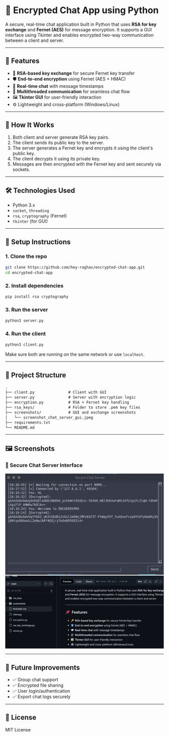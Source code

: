 # 🔐 Encrypted Chat App using Python

A secure, real-time chat application built in Python that uses **RSA for key exchange** and **Fernet (AES)** for message encryption. It supports a GUI interface using Tkinter and enables encrypted two-way communication between a client and server.

---

## 📌 Features

- 🔑 **RSA-based key exchange** for secure Fernet key transfer  
- 🛡️ **End-to-end encryption** using Fernet (AES + HMAC)  
- 💬 **Real-time chat** with message timestamps  
- 🧵 **Multithreaded communication** for seamless chat flow  
- 🖼️ **Tkinter GUI** for user-friendly interaction  
- ⚙️ Lightweight and cross-platform (Windows/Linux)

---

## 🧠 How It Works

1. Both client and server generate RSA key pairs.
2. The client sends its public key to the server.
3. The server generates a Fernet key and encrypts it using the client's public key.
4. The client decrypts it using its private key.
5. Messages are then encrypted with the Fernet key and sent securely via sockets.

---

## 🛠️ Technologies Used

- Python 3.x  
- `socket`, `threading`  
- `rsa`, `cryptography` (Fernet)  
- `tkinter` (for GUI)

---

## 🧪 Setup Instructions

### 1. Clone the repo

```bash
git clone https://github.com/hey-raghav/encrypted-chat-app.git
cd encrypted-chat-app
```

### 2. Install dependencies

```bash
pip install rsa cryptography
```

### 3. Run the server

```bash
python3 server.py
```

### 4. Run the client

```bash
python3 client.py
```

Make sure both are running on the same network or use `localhost`.

---

## 📁 Project Structure

```
.
├── client.py               # Client with GUI
├── server.py               # Server with encryption logic
├── encryption.py           # RSA + Fernet key handling
├── rsa_keys/               # Folder to store .pem key files
├── screenshots/            # GUI and exchange screenshots
│   └── screenshot_chat_server_gui.jpeg
├── requirements.txt
└── README.md
```

---

## 🖼️ Screenshots

### 🔐 Secure Chat Server Interface

![Secure Chat Server GUI](screenshots/screenshot_chat_server_gui.jpeg)
![Client_Side_GUI](screenshots/client_side.jpeg)

---

## 🚀 Future Improvements

- ✅ Group chat support  
- ✅ Encrypted file sharing  
- ✅ User login/authentication  
- ✅ Export chat logs securely  

---

## 📜 License

MIT License
